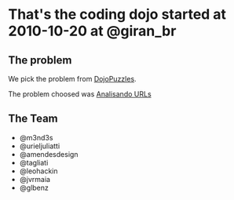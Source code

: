 # That's the coding dojo started at 2010-10-20 at @giran_br

## The problem

We pick the problem from [DojoPuzzles](http://dojopuzzles.com).

The problem choosed was [Analisando URLs](http://dojopuzzles.com/problemas/exibe/analisando-urls/)


## The Team

* @m3nd3s
* @urieljuliatti
* @amendesdesign
* @tagliati
* @leohackin
* @jvrmaia
* @glbenz
